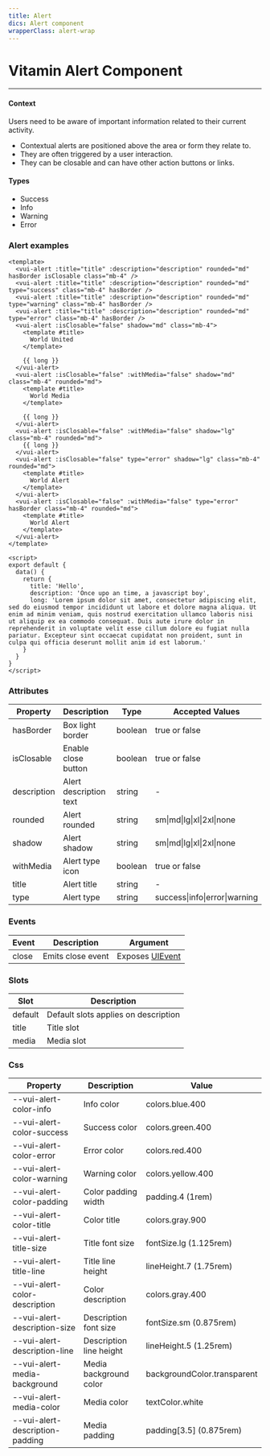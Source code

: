 ```yaml
---
title: Alert
dics: Alert component
wrapperClass: alert-wrap
---
```


# Vitamin Alert Component
----

<div class="my-8">
  <h4 class="text-lg mb-4">Context</h4>
  <p class="text-gray-700 dark:text-gray-100 mb-4">Users need to be aware of important information related to their current activity.</p>
  <ul class="list-inside list-disc rounded-xl overflow-hidden bg-gradient-to-r from-purple-50 to-purple-100 p-10">
    <li class="text-gray-700">Contextual alerts are positioned above the area or form they relate to.</li>
    <li class="text-gray-700">They are often triggered by a user interaction.</li>
    <li class="text-gray-700">They can be closable and can have other action buttons or links.</li>
  </ul>
  <h4 class="text-lg my-4">Types</h4>
  <ul class="list-inside list-disc rounded-xl overflow-hidden bg-gradient-to-r from-purple-50 to-purple-100 p-10">
    <li class="text-green-400">Success</li>
    <li class="text-blue-400">Info</li>
    <li class="text-yellow-400">Warning</li>
    <li class="text-red-400">Error</li>
  </ul>
</div>


### Alert examples

```vue demo
<template>
  <vui-alert :title="title" :description="description" rounded="md" hasBorder isClosable class="mb-4" />
  <vui-alert :title="title" :description="description" rounded="md" type="success" class="mb-4" hasBorder />
  <vui-alert :title="title" :description="description" rounded="md" type="warning" class="mb-4" hasBorder />
  <vui-alert :title="title" :description="description" rounded="md" type="error" class="mb-4" hasBorder />
  <vui-alert :isClosable="false" shadow="md" class="mb-4">
    <template #title>
      World United
    </template>

    {{ long }}
  </vui-alert>
  <vui-alert :isClosable="false" :withMedia="false" shadow="md" class="mb-4" rounded="md">
    <template #title>
      World Media
    </template>

    {{ long }}
  </vui-alert>
  <vui-alert :isClosable="false" :withMedia="false" shadow="lg" class="mb-4" rounded="md">
    {{ long }}
  </vui-alert>
  <vui-alert :isClosable="false" type="error" shadow="lg" class="mb-4" rounded="md">
    <template #title>
      World Alert
    </template>
  </vui-alert>
  <vui-alert :isClosable="false" :withMedia="false" type="error" hasBorder class="mb-4" rounded="md">
    <template #title>
      World Alert
    </template>
  </vui-alert>
</template>

<script>
export default {
  data() {
    return {
      title: 'Hello',
      description: 'Once upo an time, a javascript boy',
      long: 'Lorem ipsum dolor sit amet, consectetur adipiscing elit, sed do eiusmod tempor incididunt ut labore et dolore magna aliqua. Ut enim ad minim veniam, quis nostrud exercitation ullamco laboris nisi ut aliquip ex ea commodo consequat. Duis aute irure dolor in reprehenderit in voluptate velit esse cillum dolore eu fugiat nulla pariatur. Excepteur sint occaecat cupidatat non proident, sunt in culpa qui officia deserunt mollit anim id est laborum.'
    }
  }
}
</script>
```

### Attributes

<div class="dark:bg-gray-900 bg-white shadow-md rounded my-6">
  <table class="min-w-max w-full table-auto">
    <thead>
      <tr class="dark:bg-gray-700 dark:text-gray-300 bg-gray-200 text-gray-600 uppercase text-sm leading-normal">
        <th class="py-3 px-6 text-left">Property</th>
        <th class="py-3 px-6 text-left">Description</th>
        <th class="py-3 px-6 text-center">Type</th>
        <th class="py-3 px-6 text-center">Accepted Values</th>
        <th class="py-3 px-6 text-center">Default</th>
      </tr>
    </thead>
    <tbody class="dark:text-gray-300 text-gray-600 text-sm font-light">
      <tr class="border-b border-gray-200 dark:hover:bg-gray-800 hover:bg-gray-100">
        <td class="py-3 px-6 text-left whitespace-nowrap">hasBorder</td>
        <td class="py-3 px-6 text-left whitespace-nowrap">Box light border</td>
        <td class="py-3 px-6 text-center whitespace-nowrap">boolean</td>
        <td class="py-3 px-6 text-center whitespace-nowrap">true or false</td>
        <td class="py-3 px-6 text-center whitespace-nowrap">false</td>
      </tr>
      <tr class="border-b border-gray-200 dark:bg-gray-600 dark:hover:bg-gray-800 bg-gray-50 hover:bg-gray-100">
        <td class="py-3 px-6 text-left whitespace-nowrap">isClosable</td>
        <td class="py-3 px-6 text-left whitespace-nowrap">Enable close button</td>
        <td class="py-3 px-6 text-center whitespace-nowrap">boolean</td>
        <td class="py-3 px-6 text-center whitespace-nowrap">true or false</td>
        <td class="py-3 px-6 text-center whitespace-nowrap">true</td>
      </tr>
      <tr class="border-b border-gray-200 dark:hover:bg-gray-800 hover:bg-gray-100">
        <td class="py-3 px-6 text-left whitespace-nowrap">description</td>
        <td class="py-3 px-6 text-left whitespace-nowrap">Alert description text</td>
        <td class="py-3 px-6 text-center whitespace-nowrap">string</td>
        <td class="py-3 px-6 text-center whitespace-nowrap">-</td>
        <td class="py-3 px-6 text-center whitespace-nowrap">-</td>
      </tr>
      <tr class="border-b border-gray-200 dark:bg-gray-600 dark:hover:bg-gray-800 bg-gray-50 hover:bg-gray-100">
        <td class="py-3 px-6 text-left whitespace-nowrap">rounded</td>
        <td class="py-3 px-6 text-left whitespace-nowrap">Alert rounded</td>
        <td class="py-3 px-6 text-center whitespace-nowrap">string</td>
        <td class="py-3 px-6 text-center whitespace-nowrap">sm|md|lg|xl|2xl|none</td>
        <td class="py-3 px-6 text-center whitespace-nowrap">none</td>
      </tr>
      <tr class="border-b border-gray-200 dark:hover:bg-gray-800 hover:bg-gray-100">
        <td class="py-3 px-6 text-left whitespace-nowrap">shadow</td>
        <td class="py-3 px-6 text-left whitespace-nowrap">Alert shadow</td>
        <td class="py-3 px-6 text-center whitespace-nowrap">string</td>
        <td class="py-3 px-6 text-center whitespace-nowrap">sm|md|lg|xl|2xl|none</td>
        <td class="py-3 px-6 text-center whitespace-nowrap">none</td>
      </tr>
      <tr class="border-b border-gray-200 dark:bg-gray-600 dark:hover:bg-gray-800 bg-gray-50 hover:bg-gray-100">
        <td class="py-3 px-6 text-left whitespace-nowrap">withMedia</td>
        <td class="py-3 px-6 text-left whitespace-nowrap">Alert type icon</td>
        <td class="py-3 px-6 text-center whitespace-nowrap">boolean</td>
        <td class="py-3 px-6 text-center whitespace-nowrap">true or false</td>
        <td class="py-3 px-6 text-center whitespace-nowrap">true</td>
      </tr>
      <tr class="border-b border-gray-200 dark:hover:bg-gray-800 hover:bg-gray-100">
        <td class="py-3 px-6 text-left whitespace-nowrap">title</td>
        <td class="py-3 px-6 text-left whitespace-nowrap">Alert title</td>
        <td class="py-3 px-6 text-center whitespace-nowrap">string</td>
        <td class="py-3 px-6 text-center whitespace-nowrap">-</td>
        <td class="py-3 px-6 text-center whitespace-nowrap">-</td>
      </tr>
      <tr class="border-b border-gray-200 dark:bg-gray-600 dark:hover:bg-gray-800 bg-gray-50 hover:bg-gray-100">
        <td class="py-3 px-6 text-left whitespace-nowrap">type</td>
        <td class="py-3 px-6 text-left whitespace-nowrap">Alert type</td>
        <td class="py-3 px-6 text-center whitespace-nowrap">string</td>
        <td class="py-3 px-6 text-center whitespace-nowrap">success|info|error|warning</td>
        <td class="py-3 px-6 text-center whitespace-nowrap">info</td>
      </tr>
    </tbody>
  </table>
</div>

### Events

<div class="dark:bg-gray-900 bg-white shadow-md rounded my-6">
  <table class="min-w-max w-full table-auto">
    <thead>
      <tr class="dark:bg-gray-700 dark:text-gray-300 bg-gray-200 text-gray-600 uppercase text-sm leading-normal">
        <th class="py-3 px-6 text-left">Event</th>
        <th class="py-3 px-6 text-left">Description</th>
        <th class="py-3 px-6 text-center">Argument</th>
      </tr>
    </thead>
    <tbody class="dark:text-gray-300 text-gray-600 text-sm font-light">
      <tr class="border-b border-gray-200 dark:hover:bg-gray-800 hover:bg-gray-100">
        <td class="py-3 px-6 text-left whitespace-nowrap">close</td>
        <td class="py-3 px-6 text-left whitespace-nowrap">Emits close event</td>
        <td class="py-3 px-6 text-center whitespace-nowrap">Exposes <a href="https://developer.mozilla.org/en-US/docs/Web/API/UIEvent">UIEvent</a></td>
      </tr>
    </tbody>
  </table>
</div>

### Slots

<div class="dark:bg-gray-900 bg-white shadow-md rounded my-6">
  <table class="min-w-max w-full table-auto">
    <thead>
      <tr class="dark:bg-gray-700 dark:text-gray-300 bg-gray-200 text-gray-600 uppercase text-sm leading-normal">
        <th class="py-3 px-6 text-left">Slot</th>
        <th class="py-3 px-6 text-left">Description</th>
      </tr>
    </thead>
    <tbody class="dark:text-gray-300 text-gray-600 text-sm font-light">
      <tr class="border-b border-gray-200 dark:hover:bg-gray-800 hover:bg-gray-100">
        <td class="py-3 px-6 text-left whitespace-nowrap">default</td>
        <td class="py-3 px-6 text-left whitespace-nowrap">Default slots applies on description</td>
      </tr>
      <tr class="border-b border-gray-200 dark:bg-gray-600 dark:hover:bg-gray-800 bg-gray-50 hover:bg-gray-100">
        <td class="py-3 px-6 text-left whitespace-nowrap">title</td>
        <td class="py-3 px-6 text-left whitespace-nowrap">Title slot</td>
      </tr>
      <tr class="border-b border-gray-200 dark:hover:bg-gray-800 hover:bg-gray-100">
        <td class="py-3 px-6 text-left whitespace-nowrap">media</td>
        <td class="py-3 px-6 text-left whitespace-nowrap">Media slot</td>
      </tr>
    </tbody>
  </table>
</div>

### Css

<div class="dark:bg-gray-900 bg-white shadow-md rounded my-6">
  <table class="min-w-max w-full table-auto">
    <thead>
      <tr class="dark:bg-gray-700 dark:text-gray-300 bg-gray-200 text-gray-600 uppercase text-sm leading-normal">
        <th class="py-3 px-6 text-left">Property</th>
        <th class="py-3 px-6 text-left">Description</th>
        <th class="py-3 px-6 text-right">Value</th>
      </tr>
    </thead>
    <tbody class="dark:text-gray-300 text-gray-600 text-sm font-light">
      <tr class="border-b border-gray-200 dark:hover:bg-gray-800 hover:bg-gray-100">
        <td class="py-3 px-6 text-left whitespace-nowrap">--vui-alert-color-info</td>
        <td class="py-3 px-6 text-left whitespace-nowrap">Info color</td>
        <td class="py-3 px-6 text-center whitespace-nowrap flex justify-end items-center">colors.blue.400 <span class="bg-blue-400 w-8 h-8 border border-gray-200 inline-block"></span></td>
      </tr>
      <tr class="border-b border-gray-200 dark:bg-gray-600 dark:hover:bg-gray-800 bg-gray-50 hover:bg-gray-100">
        <td class="py-3 px-6 text-left whitespace-nowrap">--vui-alert-color-success</td>
        <td class="py-3 px-6 text-left whitespace-nowrap">Success color</td>
        <td class="py-3 px-6 text-center whitespace-nowrap flex justify-end items-center">colors.green.400 <span class="bg-green-400 w-8 h-8 border border-gray-200 inline-block"></span></td>
      </tr>
      <tr class="border-b border-gray-200 dark:hover:bg-gray-800 hover:bg-gray-100">
        <td class="py-3 px-6 text-left whitespace-nowrap">--vui-alert-color-error</td>
        <td class="py-3 px-6 text-left whitespace-nowrap">Error color</td>
        <td class="py-3 px-6 text-center whitespace-nowrap flex justify-end items-center">colors.red.400 <span class="bg-red-400 w-8 h-8 border border-gray-200 inline-block"></span></td>
      </tr>
      <tr class="border-b border-gray-200 dark:bg-gray-600 dark:hover:bg-gray-800 bg-gray-50 hover:bg-gray-100">
        <td class="py-3 px-6 text-left whitespace-nowrap">--vui-alert-color-warning</td>
        <td class="py-3 px-6 text-left whitespace-nowrap">Warning color</td>
        <td class="py-3 px-6 text-center whitespace-nowrap flex justify-end items-center">colors.yellow.400 <span class="bg-yellow-400 w-8 h-8 border border-gray-200 inline-block"></span></td>
      </tr>
      <tr class="border-b border-gray-200 dark:hover:bg-gray-800 hover:bg-gray-100">
        <td class="py-3 px-6 text-left whitespace-nowrap">--vui-alert-color-padding</td>
        <td class="py-3 px-6 text-left whitespace-nowrap">Color padding width</td>
        <td class="py-3 px-6 text-center whitespace-nowrap flex justify-end items-center">padding.4 (1rem)</td>
      </tr>
      <tr class="border-b border-gray-200 dark:bg-gray-600 dark:hover:bg-gray-800 bg-gray-50 hover:bg-gray-100">
        <td class="py-3 px-6 text-left whitespace-nowrap">--vui-alert-color-title</td>
        <td class="py-3 px-6 text-left whitespace-nowrap">Color title</td>
        <td class="py-3 px-6 text-center whitespace-nowrap flex justify-end items-center">colors.gray.900 <span class="bg-gray-900 w-8 h-8 border border-gray-200 inline-block"></span></td>
      </tr>
      <tr class="border-b border-gray-200 dark:hover:bg-gray-800 hover:bg-gray-100">
        <td class="py-3 px-6 text-left whitespace-nowrap">--vui-alert-title-size</td>
        <td class="py-3 px-6 text-left whitespace-nowrap">Title font size</td>
        <td class="py-3 px-6 text-center whitespace-nowrap flex justify-end items-center">fontSize.lg (1.125rem)</td>
      </tr>
      <tr class="border-b border-gray-200 dark:bg-gray-600 dark:hover:bg-gray-800 bg-gray-50 hover:bg-gray-100">
        <td class="py-3 px-6 text-left whitespace-nowrap">--vui-alert-title-line</td>
        <td class="py-3 px-6 text-left whitespace-nowrap">Title line height</td>
        <td class="py-3 px-6 text-center whitespace-nowrap flex justify-end items-center">lineHeight.7 (1.75rem)</td>
      </tr>
      <tr class="border-b border-gray-200 dark:hover:bg-gray-800 hover:bg-gray-100">
        <td class="py-3 px-6 text-left whitespace-nowrap">--vui-alert-color-description</td>
        <td class="py-3 px-6 text-left whitespace-nowrap">Color description</td>
        <td class="py-3 px-6 text-center whitespace-nowrap flex justify-end items-center">colors.gray.400 <span class="bg-gray-400 w-8 h-8 border border-gray-200 inline-block"></span></td>
      </tr>
      <tr class="border-b border-gray-200 dark:bg-gray-600 dark:hover:bg-gray-800 bg-gray-50 hover:bg-gray-100">
        <td class="py-3 px-6 text-left whitespace-nowrap">--vui-alert-description-size</td>
        <td class="py-3 px-6 text-left whitespace-nowrap">Description font size</td>
        <td class="py-3 px-6 text-center whitespace-nowrap flex justify-end items-center">fontSize.sm (0.875rem)</td>
      </tr>
      <tr class="border-b border-gray-200 dark:hover:bg-gray-800 hover:bg-gray-100">
        <td class="py-3 px-6 text-left whitespace-nowrap">--vui-alert-description-line</td>
        <td class="py-3 px-6 text-left whitespace-nowrap">Description line height</td>
        <td class="py-3 px-6 text-center whitespace-nowrap flex justify-end items-center">lineHeight.5 (1.25rem)</td>
      </tr>
      <tr class="border-b border-gray-200 dark:bg-gray-600 dark:hover:bg-gray-800 bg-gray-50 hover:bg-gray-100">
        <td class="py-3 px-6 text-left whitespace-nowrap">--vui-alert-media-background</td>
        <td class="py-3 px-6 text-left whitespace-nowrap">Media background color</td>
        <td class="py-3 px-6 text-center whitespace-nowrap flex justify-end items-center">backgroundColor.transparent <span class="bg-transparent w-8 h-8 border border-gray-200 inline-block"></span></td>
      </tr>
      <tr class="border-b border-gray-200 dark:hover:bg-gray-800 hover:bg-gray-100">
        <td class="py-3 px-6 text-left whitespace-nowrap">--vui-alert-media-color</td>
        <td class="py-3 px-6 text-left whitespace-nowrap">Media color</td>
        <td class="py-3 px-6 text-center whitespace-nowrap flex justify-end items-center">textColor.white <span class="bg-white w-8 h-8 border border-gray-200 inline-block"></span></td>
      </tr>
      <tr class="border-b border-gray-200 dark:bg-gray-600 dark:hover:bg-gray-800 bg-gray-50 hover:bg-gray-100">
        <td class="py-3 px-6 text-left whitespace-nowrap">--vui-alert-description-padding</td>
        <td class="py-3 px-6 text-left whitespace-nowrap">Media padding</td>
        <td class="py-3 px-6 text-center whitespace-nowrap flex justify-end items-center">padding[3.5] (0.875rem)</td>
      </tr>
    </tbody>
  </table>
</div>
